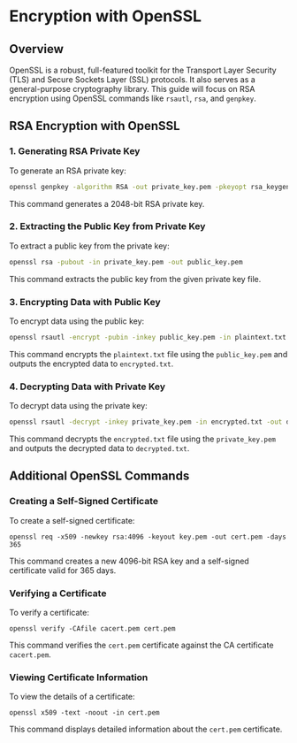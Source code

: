 # Encryption with OpenSSL

## Overview

OpenSSL is a robust, full-featured toolkit for the Transport Layer Security (TLS) and Secure Sockets Layer (SSL) protocols.
It also serves as a general-purpose cryptography library. This guide will focus on RSA encryption using OpenSSL commands like `rsautl`, `rsa`, and `genpkey`.

## RSA Encryption with OpenSSL

### 1. Generating RSA Private Key

To generate an RSA private key:

```bash
openssl genpkey -algorithm RSA -out private_key.pem -pkeyopt rsa_keygen_bits:2048
```

This command generates a 2048-bit RSA private key.

### 2. Extracting the Public Key from Private Key

To extract a public key from the private key:

```bash
openssl rsa -pubout -in private_key.pem -out public_key.pem
```

This command extracts the public key from the given private key file.

### 3. Encrypting Data with Public Key

To encrypt data using the public key:

```bash
openssl rsautl -encrypt -pubin -inkey public_key.pem -in plaintext.txt -out encrypted.txt
```

This command encrypts the `plaintext.txt` file using the `public_key.pem` and outputs the encrypted data to `encrypted.txt`.

### 4. Decrypting Data with Private Key

To decrypt data using the private key:

```bash
openssl rsautl -decrypt -inkey private_key.pem -in encrypted.txt -out decrypted.txt
```

This command decrypts the `encrypted.txt` file using the `private_key.pem` and outputs the decrypted data to `decrypted.txt`.

## Additional OpenSSL Commands

### Creating a Self-Signed Certificate

To create a self-signed certificate:

```
openssl req -x509 -newkey rsa:4096 -keyout key.pem -out cert.pem -days 365
```

This command creates a new 4096-bit RSA key and a self-signed certificate valid for 365 days.

### Verifying a Certificate

To verify a certificate:

```
openssl verify -CAfile cacert.pem cert.pem
```

This command verifies the `cert.pem` certificate against the CA certificate `cacert.pem`.

### Viewing Certificate Information

To view the details of a certificate:

```
openssl x509 -text -noout -in cert.pem
```

This command displays detailed information about the `cert.pem` certificate.
